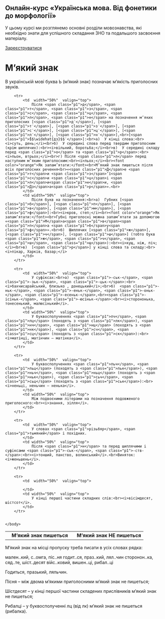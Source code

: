 <div class="banner">
  <h2 class="course">Онлайн-курс «Українська мова. Від фонетики до морфології»</h2>
  <p class="course-description">
     У цьому курсі ми розглянемо основні розділи мовознавства, які необхідно знати для успішного складання ЗНО та подальшого засвоєння матеріалу.<br>
  </p>
    <div class="button-wrapper">
        <a class="registration-button" target="_blank" href="http://bit.ly/2zuYUGS">Зареєструватися</a>
    </div>   
</div>

# М’який знак

В українськiй мовi буква <span class="p1">Ь</span> (м’який знак) позначає м’якiсть приголосних звукiв.



<table style="width: 100%;" align="center">
    <body>
        <tr>  
            <td  width="50%" align="center" valign="top">
                <b>М’який знак пишеться</b>
            </td>  
            <td width="50%" align="center" valign="top">
                <b>М’який знак НЕ пишеться</b>
            </td>                     
        </tr>

        <tr>  
            <td  width="50%"  valign="top">
                Пiсля <span class="p1">д</span>, <span class="p1">т</span>, <span class="p1">з</span>, <span class="p1">с</span>, <span class="p1">ц</span>, <span class="p1">л</span>, <span class="p1">н</span> на позначення м’яких приголосних [<span class="p1">д′</span>], [<span class="p1">т′</span>], [<span class="p1">з′</span>], [<span class="p1">с′</span>], [<span class="p1">ц′</span>], [<span class="p1">л′</span>], [<span class="p1">н′</span>],<br>[<span class="p1">̂$$\widehat{дз}$$′</span>]:<br>a)  У кiнцi слова:<br><i>суть, день;</i><br>б)  У серединi слова перед твердим приголосним (крiм шиплячих):<br><i>вiльний, боротьба;</i><br>в)  У серединi складу перед <span class="p1">о</span> та <span class="p1">р</span>:<br><i>льон, втрьох;</i><br>г) Пiсля <span class="p1">л</span> перед наступним м’яким приголосним:<br><i>льох;</i><br><font color="orange">Як запам’ятати:</font><br>М’який знак пишеться пiсля всiх приголосних речення<br>«<span class="p1">Д</span>е <span class="p1">т</span>и <span class="p1">з</span>’ї<span class="p1">с</span>и <span class="p1">ц</span>i <span class="p1">л</span>и<span class="p1">н</span>и, <span class="p1">Дз</span>а<span class="p1">р</span>».<br>
            </td>  
            <td width="50%"  valign="top">
                Пiсля букв на позначення:<br>а)  Губних [<span class="p1">б</span>], [<span class="p1">п</span>], [<span class="p1">в</span>], [<span class="p1">м</span>], [<span class="p1">ф</span>]:<br><i>кров, степ;</i><br><font color="orange">Як запам’ятати:</font><br>Губнi приголоснi можна запам’ятати за допомогою «<span class="p1">М</span>а<span class="p1">в</span><span class="p1">п</span>а <span class="p1">б</span>у<span class="p1">ф</span>».<br>б)  Шиплячих [<span class="p1">ж</span>], [<span class="p1">ч</span>], [<span class="p1">ш</span>] (тобто букв <span class="p1">ж</span>, <span class="p1">ч</span>, <span class="p1">ш</span>, <span class="p1">щ</span>):<br><i>кущ, нiж, пiч;</i><br>в)  [<span class="p1">р</span>] у кiнцi слова та складу:<br><i>лiкар, Харкiв, базар;</i>
            </td>                     
        </tr>

        <tr>  
            <td  width="50%"  valign="top">
                У суфiксах:<br>а)  <span class="p1">-ськ-</span>, <span class="p1">-зьк-</span>, <span class="p1">-цьк-</span>:<br><i>бахчисарайський, близько , донецький</i>;<br>б)  <span class="p1">-ньк-</span>, <span class="p1">-еньк-</span>, <span class="p1">-оньк-</span>, <span class="p1">-есеньк-</span>,<br><span class="p1">-iсiньк-</span>, <span class="p1">-юсiньк-</span>:<br><i>сторононька, тонесенький, малюсiнький</i>.
            </td>  
            <td width="50%"  valign="top">
                У буквосполученнях <span class="p1">лч</span>, <span class="p1">лц</span> (походять з <span class="p1">лк</span>), <span class="p1">нч</span>, <span class="p1">нц</span> (походять з <span class="p1">нк</span>), <span class="p1">сч</span>, <span class="p1">сц</span> (походять з <span class="p1">ск</span>):<br><i>матiнцi, матiнчин – матiнка</i>.
            </td>                     
        </tr>

        <tr>  
            <td  width="50%"  valign="top">
                У буквосполученнях <span class="p1">льч</span>, <span class="p1">льц</span> (походять з <span class="p1">льк</span>), <span class="p1">ньч</span>, <span class="p1">ньц</span> (походять з <span class="p1">ньк</span>), <span class="p1">сьч</span>, <span class="p1">сьц</span> (походять з <span class="p1">ськ</span>):<br><i>неньцi, неньчин – ненька</i>.
            </td>  
            <td width="50%"  valign="top">
                Мiж подвоєними лiтерами на позначення подовженого приголосного:<br><i>знання, зiлля</i>.
            </td>                     
        </tr>

        <tr>  
            <td  width="50%"  valign="top">
                У словах <span class="p1">рiзьбяр</span>, <span class="p1">тьмяний</span> i похiдних.
            </td>  
            <td width="50%"  valign="top">
                Пiсля <span class="p1">н</span> та перед шиплячими i суфiксами <span class="p1">-ськ-</span>, <span class="p1">-ств-</span>:<br><i>тонший, панство, волинський</i>.<br>Виняток: <i>женьшень</i>.
            </td>                     
        </tr>

        <tr>  
            <td  width="50%"  valign="top">
                
            </td>  
            <td width="50%"  valign="top">
                У кiнцi першої частини складних слiв:<br><i>вiсiмдесят, шiстсот</i>.
            </td>                     
        </tr>

        
    </body>
</table>

<quiz> 
    <question>
       <p>М’який знак на місці пропуску треба писати в усіх словах рядка:</p>
           <answer> мален..кий, с..омга, піс..ня</answer>
           <answer correct> годит..ся, праз..кий, лял..чин </answer>
           <answer> сторонон..ка, сяд..те, шіст..десят</answer>
           <answer> війс..ковий, вишен..ці, рибал..ці</answer>
      <explanation>
<p>Годиться, празький, ляльчин.</p>
      <p>Пісня – між двома м’якими приголосними м’який знак не пишеться;</p>
      <p> Шістдесят – у кінці першої частини складених прислівників м’який знак не пишеться; </p>
      <p>Рибалці – у буквосполученні <span class="p1">лц</span> (від <span class="p1">лк</span>) м’який знак не пишеться (рибалка).</p>
</explanation>
    </question>
</quiz> 
